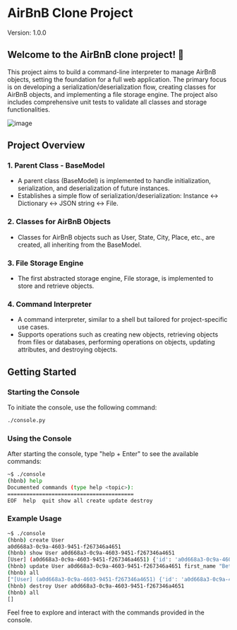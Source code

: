 # AirBnB Clone Project 
Version: 1.0.0

## Welcome to the AirBnB clone project! 👋

This project aims to build a command-line interpreter to manage AirBnB objects, setting the foundation for a full web application. The primary focus is on developing a serialization/deserialization flow, creating classes for AirBnB objects, and implementing a file storage engine. The project also includes comprehensive unit tests to validate all classes and storage functionalities.

![image](https://github.com/Fokoda799/AirBnB_clone/assets/141076379/56e06e18-648b-4dac-960f-0a8f73389748)


## Project Overview

### 1. Parent Class - BaseModel
- A parent class (BaseModel) is implemented to handle initialization, serialization, and deserialization of future instances.
- Establishes a simple flow of serialization/deserialization: Instance <-> Dictionary <-> JSON string <-> File.

### 2. Classes for AirBnB Objects
- Classes for AirBnB objects such as User, State, City, Place, etc., are created, all inheriting from the BaseModel.

### 3. File Storage Engine
- The first abstracted storage engine, File storage, is implemented to store and retrieve objects.

### 4. Command Interpreter
- A command interpreter, similar to a shell but tailored for project-specific use cases.
- Supports operations such as creating new objects, retrieving objects from files or databases, performing operations on objects, updating attributes, and destroying objects.

## Getting Started

### Starting the Console
To initiate the console, use the following command:

```bash
./console.py
```

### Using the Console
After starting the console, type "help + Enter" to see the available commands:

```bash
~$ ./console
(hbnb) help
Documented commands (type help <topic>):
========================================
EOF  help  quit show all create update destroy
```

### Example Usage
```bash
~$ ./console
(hbnb) create User
a0d668a3-0c9a-4603-9451-f267346a4651
(hbnb) show User a0d668a3-0c9a-4603-9451-f267346a4651
[User] (a0d668a3-0c9a-4603-9451-f267346a4651) {'id': 'a0d668a3-0c9a-4603-9451-f267346a4651', 'created_at': datetime.datetime(2024, 2, 11, 12, 0, 26, 219046), 'updated_at': datetime.datetime(2024, 2, 11, 12, 0, 26, 220339)}
(hbnb) update User a0d668a3-0c9a-4603-9451-f267346a4651 first_name "Betty"
(hbnb) all
["[User] (a0d668a3-0c9a-4603-9451-f267346a4651) {'id': 'a0d668a3-0c9a-4603-9451-f267346a4651', 'created_at': datetime.datetime(2024, 2, 11, 12, 0, 26, 219046), 'updated_at': datetime.datetime(2024, 2, 11, 12, 0, 26, 220339), 'first_name': 'Betty'}"]
(hbnb) destroy User a0d668a3-0c9a-4603-9451-f267346a4651
(hbnb) all
[]
```

Feel free to explore and interact with the commands provided in the console.
